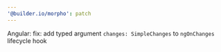 ```yaml
---
'@builder.io/morpho': patch
---
```


Angular: fix: add typed argument `changes: SimpleChanges` to `ngOnChanges` lifecycle hook
